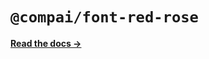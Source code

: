 # `@compai/font-red-rose`

[**Read the docs &rarr;**](https://components.ai/docs/typefaces/red-rose)
